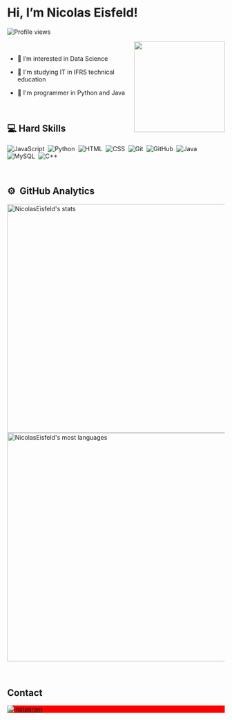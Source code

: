 
<h1 align="left">Hi, I’m Nicolas Eisfeld! </h1>

<p align="left"> <img src="https://komarev.com/ghpvc/?username=NicolasEisfeld&color=gray" alt="Profile views" /> </p>

<img align="right" height="210" src="https://art.pixilart.com/sr234bdd746d0aws3.png">

<br />
<div align="left">

- 🎲 I’m interested in Data Science
  
- 📖 I'm studying IT in IFRS technical education
  
- 🐍 I'm programmer in Python and Java


</div>

<br />

## 💻 Hard Skills

![JavaScript](https://img.shields.io/badge/-JavaScript-262626?style=flat&logo=javascript)&nbsp;
![Python](https://img.shields.io/badge/-Python-262626?style=flat&logo=python)&nbsp;
![HTML](https://img.shields.io/badge/-HTML-262626?style=flat&logo=HTML5)&nbsp;
![CSS](https://img.shields.io/badge/-CSS-262626?style=flat&logo=CSS3&logoColor=1572B6)&nbsp;
![Git](https://img.shields.io/badge/-Git-262626?style=flat&logo=git)&nbsp;
![GitHub](https://img.shields.io/badge/-GitHub-262626?style=flat&logo=github)&nbsp;
![Java](https://img.shields.io/badge/Java-262626.svg??style=for-the-badge&logo=openjdk&logoColor=white)&nbsp;
![MySQL](https://img.shields.io/badge/-MySQL-262626?style=flat&logo=mysql)&nbsp;
![C++](https://img.shields.io/badge/-C++-262626?logo=cplusplus)&nbsp;


<br />

## ⚙️ &nbsp;GitHub Analytics
<p >
<img width="530em" src="https://github-readme-stats.vercel.app/api?username=NicolasEisfeld&show_icons=true&theme=dark" alt="NicolasEisfeld's stats"/>
<img width="530em" src="https://github-readme-stats.vercel.app/api/top-langs/?username=NicolasEisfeld&layout=compact&theme=dark" alt="NicolasEisfeld's most languages"/>
</p>

<br />

## Contact

<p align="left" style="background:red">

<a href="https://instagram.com/nicoeisfeld_" target="_blank">
 <img align="center" src="https://img.shields.io/badge/Instagram-E4405F?style=for-the-badge&logo=instagram&logoColor=white" alt="instagram"/>
</a>

